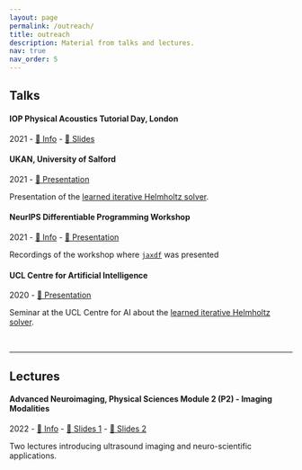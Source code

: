 ```yaml
---
layout: page
permalink: /outreach/
title: outreach
description: Material from talks and lectures.
nav: true
nav_order: 5
---
```


## **Talks**


#### IOP Physical Acoustics Tutorial Day, London 

2021 - [🔗 Info](https://www.iopconferences.org/iop/frontend/reg/thome.csp?pageID=1026420&eventID=1652) - [📄 Slides](/assets/pdf/2021_institute_of_physics.pdf) 



#### UKAN, University of Salford

2021 - [🎥 Presentation](https://www.youtube.com/watch?v=MyDo6gF1TMA)

Presentation of the [learned iterative Helmholtz solver](https://www.sciencedirect.com/science/article/pii/S0021999121003259).

#### NeurIPS Differentiable Programming Workshop

2021 - [🔗 Info](https://diffprogramming.mit.edu/) - [🎥 Presentation](https://slideslive.com/38973316/differentiable-programming-workshop)

Recordings of the workshop where [`jaxdf`](https://github.com/ucl-bug/jaxdf) was presented


#### UCL Centre for Artificial Intelligence

2020 - [🎥 Presentation](https://slideslive.com/38973316/differentiable-programming-workshop)

Seminar at the UCL Centre for AI about the [learned iterative Helmholtz solver](https://www.sciencedirect.com/science/article/pii/S0021999121003259).

<br/>

---

## **Lectures**

#### Advanced Neuroimaging, Physical Sciences Module 2 (P2) - Imaging Modalities

2022 - [🔗 Info](https://www.ucl.ac.uk/prospective-students/graduate/taught-degrees/advanced-neuroimaging-msc) - [📄 Slides 1](/assets/pdf/anim/lecture_slides_1.pdf) - [📄 Slides 2](/assets/pdf/anim/lecture_slides_2.pdf) 

Two lectures introducing ultrasound imaging and neuro-scientific applications.